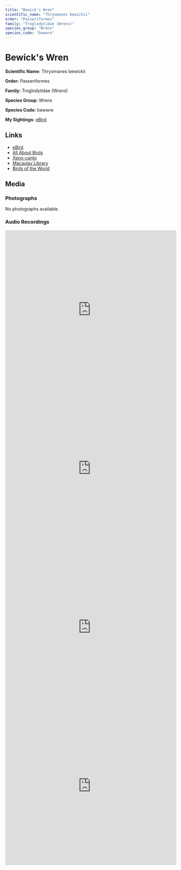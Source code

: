 ```yaml
---
title: "Bewick's Wren"
scientific_name: "Thryomanes bewickii"
order: "Passeriformes"
family: "Troglodytidae (Wrens)"
species_group: "Wrens"
species_code: "bewwre"
---
```


# Bewick's Wren

**Scientific Name:** Thryomanes bewickii

**Order:** Passeriformes

**Family:** Troglodytidae (Wrens)

**Species Group:** Wrens

**Species Code:** bewwre

**My Sightings:** [eBird](https://ebird.org/lifelist?r=world&time=life&spp=bewwre)

## Links
* [eBird](https://ebird.org/species/bewwre) 
* [All About Birds](https://www.allaboutbirds.org/guide/bewwre) 
* [Xeno-canto](https://www.xeno-canto.org/species/thryomanes-bewickii) 
* [Macaulay Library](https://search.macaulaylibrary.org/catalog?taxonCode=bewwre&sort=rating_rank_desc)
* [Birds of the World](https://birdsoftheworld.org/bow/species/bewwre)

## Media
### Photographs
No photographs available.

### Audio Recordings
<iframe src="https://macaulaylibrary.org/asset/626557613/embed" width="550" height="510" frameborder="0" allowfullscreen></iframe>
<iframe src="https://macaulaylibrary.org/asset/626843422/embed" width="550" height="510" frameborder="0" allowfullscreen></iframe>
<iframe src="https://macaulaylibrary.org/asset/626559384/embed" width="550" height="510" frameborder="0" allowfullscreen></iframe>
<iframe src="https://macaulaylibrary.org/asset/626584496/embed" width="550" height="510" frameborder="0" allowfullscreen></iframe>
